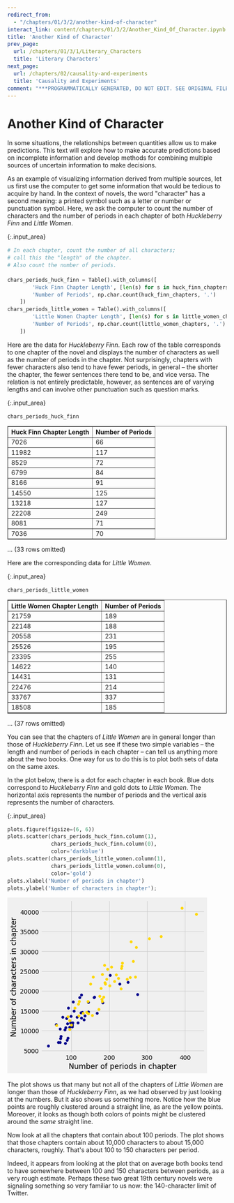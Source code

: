 ```yaml
---
redirect_from:
  - "/chapters/01/3/2/another-kind-of-character"
interact_link: content/chapters/01/3/2/Another_Kind_Of_Character.ipynb
title: 'Another Kind of Character'
prev_page:
  url: /chapters/01/3/1/Literary_Characters
  title: 'Literary Characters'
next_page:
  url: /chapters/02/causality-and-experiments
  title: 'Causality and Experiments'
comment: "***PROGRAMMATICALLY GENERATED, DO NOT EDIT. SEE ORIGINAL FILES IN /content***"
---
```


# Another Kind of Character

In some situations, the relationships between quantities allow us to make predictions. This text will explore how to make accurate predictions based on incomplete information and develop methods for combining multiple sources of uncertain information to make decisions.

As an example of visualizing information derived from multiple sources, let us first use the computer to get some information that would be tedious to acquire by hand. In the context of novels, the word "character" has a second meaning: a printed symbol such as a letter or number or punctuation symbol. Here, we ask the computer to count the number of characters and the number of periods in each chapter of both *Huckleberry Finn* and *Little Women*.



{:.input_area}
```python
# In each chapter, count the number of all characters;
# call this the "length" of the chapter.
# Also count the number of periods.

chars_periods_huck_finn = Table().with_columns([
        'Huck Finn Chapter Length', [len(s) for s in huck_finn_chapters],
        'Number of Periods', np.char.count(huck_finn_chapters, '.')
    ])
chars_periods_little_women = Table().with_columns([
        'Little Women Chapter Length', [len(s) for s in little_women_chapters],
        'Number of Periods', np.char.count(little_women_chapters, '.')
    ])
```


Here are the data for *Huckleberry Finn*. Each row of the table corresponds to one chapter of the novel and displays the number of characters as well as the number of periods in the chapter. Not surprisingly, chapters with fewer characters also tend to have fewer periods, in general – the shorter the chapter, the fewer sentences there tend to be, and vice versa. The relation is not entirely predictable, however, as sentences are of varying lengths and can involve other punctuation such as question marks. 



{:.input_area}
```python
chars_periods_huck_finn
```





<div markdown="0">
<table border="1" class="dataframe">
    <thead>
        <tr>
            <th>Huck Finn Chapter Length</th> <th>Number of Periods</th>
        </tr>
    </thead>
    <tbody>
        <tr>
            <td>7026                    </td> <td>66               </td>
        </tr>
        <tr>
            <td>11982                   </td> <td>117              </td>
        </tr>
        <tr>
            <td>8529                    </td> <td>72               </td>
        </tr>
        <tr>
            <td>6799                    </td> <td>84               </td>
        </tr>
        <tr>
            <td>8166                    </td> <td>91               </td>
        </tr>
        <tr>
            <td>14550                   </td> <td>125              </td>
        </tr>
        <tr>
            <td>13218                   </td> <td>127              </td>
        </tr>
        <tr>
            <td>22208                   </td> <td>249              </td>
        </tr>
        <tr>
            <td>8081                    </td> <td>71               </td>
        </tr>
        <tr>
            <td>7036                    </td> <td>70               </td>
        </tr>
    </tbody>
</table>
<p>... (33 rows omitted)</p>
</div>



Here are the corresponding data for *Little Women*.



{:.input_area}
```python
chars_periods_little_women
```





<div markdown="0">
<table border="1" class="dataframe">
    <thead>
        <tr>
            <th>Little Women Chapter Length</th> <th>Number of Periods</th>
        </tr>
    </thead>
    <tbody>
        <tr>
            <td>21759                      </td> <td>189              </td>
        </tr>
        <tr>
            <td>22148                      </td> <td>188              </td>
        </tr>
        <tr>
            <td>20558                      </td> <td>231              </td>
        </tr>
        <tr>
            <td>25526                      </td> <td>195              </td>
        </tr>
        <tr>
            <td>23395                      </td> <td>255              </td>
        </tr>
        <tr>
            <td>14622                      </td> <td>140              </td>
        </tr>
        <tr>
            <td>14431                      </td> <td>131              </td>
        </tr>
        <tr>
            <td>22476                      </td> <td>214              </td>
        </tr>
        <tr>
            <td>33767                      </td> <td>337              </td>
        </tr>
        <tr>
            <td>18508                      </td> <td>185              </td>
        </tr>
    </tbody>
</table>
<p>... (37 rows omitted)</p>
</div>



You can see that the chapters of *Little Women* are in general longer than those of *Huckleberry Finn*. Let us see if these two simple variables – the length and number of periods in each chapter – can tell us anything more about the two books. One way for us to do this is to plot both sets of data on the same axes. 

In the plot below, there is a dot for each chapter in each book. Blue dots correspond to *Huckleberry Finn* and gold dots to *Little Women*. The horizontal axis represents the number of periods and the vertical axis represents the number of characters.



{:.input_area}
```python
plots.figure(figsize=(6, 6))
plots.scatter(chars_periods_huck_finn.column(1), 
              chars_periods_huck_finn.column(0), 
              color='darkblue')
plots.scatter(chars_periods_little_women.column(1), 
              chars_periods_little_women.column(0), 
              color='gold')
plots.xlabel('Number of periods in chapter')
plots.ylabel('Number of characters in chapter');
```



![png](../../../../images/chapters/01/3/2/Another_Kind_Of_Character_7_0.png)


The plot shows us that many but not all of the chapters of *Little Women* are longer than those of *Huckleberry Finn*, as we had observed by just looking at the numbers. But it also shows us something more. Notice how the blue points are roughly clustered around a straight line, as are the yellow points. Moreover, it looks as though both colors of points might be clustered around the *same* straight line.

Now look at all the chapters that contain about 100 periods. The plot shows that those chapters contain about 10,000 characters to about 15,000 characters, roughly. That's about 100 to 150 characters per period.

Indeed, it appears from looking at the plot that on average both books tend to have somewhere between 100 and 150 characters between periods, as a very rough estimate. Perhaps these two great 19th century novels were signaling something so very familiar to us now: the 140-character limit of Twitter.
